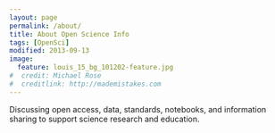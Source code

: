 ```yaml
---
layout: page
permalink: /about/
title: About Open Science Info
tags: [OpenSci]
modified: 2013-09-13
image:
  feature: louis_15_bg_101202-feature.jpg
#  credit: Michael Rose
#  creditlink: http://mademistakes.com
---
```


Discussing open access, data, standards, notebooks, and information sharing to support science research and education.
